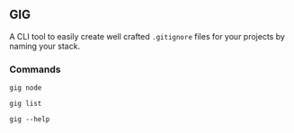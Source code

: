 ## GIG

A CLI tool to easily create well crafted `.gitignore` files for your projects by naming your stack.

### Commands

`gig node`

`gig list`

`gig --help`
